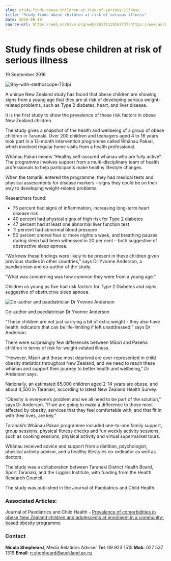 ```yaml
---
slug: study-finds-obese-children-at-risk-of-serious-illness
title: "Study finds obese children at risk of serious illness"
date: 2016-09-19
source-url: https://web.archive.org/web/20171119163737/https://www.auckland.ac.nz/en/about/news-events-and-notices/news/news-2016/09/study-finds-obese-children-at-risk-of-serious-illness.html
---
```

Study finds obese children at risk of serious illness
=====================================================

19 September 2016

![Boy-with-stethoscope-72dpi](https://www.auckland.ac.nz/en/about/news-events-and-notices/news/news-2016/09/study-finds-obese-children-at-risk-of-serious-illness/_jcr_content/par/textimage/image.img.jpg/1474319816403.jpg "Boy-with-stethoscope-72dpi")

A unique New Zealand study has found that obese children are showing signs from a young age that they are at risk of developing serious weight-related problems, such as Type 2 diabetes, heart, and liver disease.

It is the first study to show the prevalence of these risk factors in obese New Zealand children.

The study gives a snapshot of the health and wellbeing of a group of obese children in Taranaki. Over 200 children and teenagers aged 4 to 16 years took part in a 12-month intervention programme called Whānau Pakari, which involved regular home visits from a health professional.

Whānau Pakari means “Healthy self-assured whānau who are fully active”. The programme involves support from a multi-disciplinary team of health professionals to help participants make healthy lifestyle changes.

When the tamariki entered the programme, they had medical tests and physical assessments for disease markers – signs they could be on their way to developing weight-related problems.

Researchers found:

*   75 percent had signs of inflammation, increasing long-term heart disease risk
*   40 percent had physical signs of high risk for Type 2 diabetes
*   47 percent had at least one abnormal liver function test
*   11 percent had abnormal blood pressure
*   50 percent snored four or more nights a week, and breathing pauses during sleep had been witnessed in 20 per cent – both suggestive of obstructive sleep apnoea.

“We knew these findings were likely to be present in these children given previous studies in other countries,” says Dr Yvonne Anderson, a paediatrician and co-author of the study.

“What was concerning was how common they were from a young age.”

Children as young as five had risk factors for Type 2 Diabetes and signs suggestive of obstructive sleep apnoea.

![Co-author and paediatrician Dr Yvonne Anderson](https://www.auckland.ac.nz/en/about/news-events-and-notices/news/news-2016/09/study-finds-obese-children-at-risk-of-serious-illness/_jcr_content/par/textimage_0/image.img.jpg/1486587655657.jpg "Co-author and paediatrician Dr Yvonne Anderson")

Co-author and paediatrician Dr Yvonne Anderson

“These children are not just carrying a bit of extra weight - they also have health indicators that can be life-limiting if left unaddressed,” says Dr Anderson.

There were surprisingly few differences between Māori and Pakeha children in terms of risk for weight-related illness.

“However, Māori and those most deprived are over-represented in child obesity statistics throughout New Zealand, and we need to reach these whānau and support their journey to better health and wellbeing,” Dr Anderson says.

Nationally, an estimated 85,000 children aged 2-14 years are obese, and about 4,500 in Taranaki, according to latest New Zealand Health Survey.

“Obesity is everyone’s problem and we all need to be part of the solution,” says Dr Anderson. “If we are going to make a difference to those most affected by obesity, services that they feel comfortable with, and that fit in with their lives, are key.”

Taranaki’s Whānau Pakari programme included one-to-one family support, group sessions, physical fitness checks and fun weekly activity sessions, such as cooking sessions, physical activity and virtual supermarket tours.

Whānau received advice and support from a dietitian, psychologist, physical activity advisor, and a healthy lifestyles co-ordinator as well as doctors.

The study was a collaboration between Taranaki District Health Board, Sport Taranaki, and the Liggins Institute, with funding from the Health Research Council.

The study was published in the Journal of Paediatrics and Child Health.

### **Associated Articles:**

Journal of Paediatrics and Child Health - [Prevalence of comorbidities in obese New Zealand children and adolescents at enrolment in a community-based obesity programme](http://onlinelibrary.wiley.com/doi/10.1111/jpc.13315/full)  

### **Contact**

**Nicola Shepheard**, Media Relations Adviser **Tel**: 09 923 1515 **Mob**: 027 537 1319 **Email**: n.shepheard@auckland.ac.nz